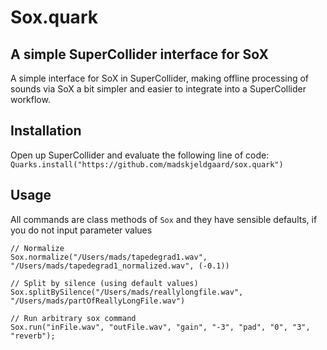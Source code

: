 # Sox.quark

## A simple SuperCollider interface for SoX

A simple interface for SoX in SuperCollider, making offline processing of sounds via SoX a bit simpler and easier to integrate into a SuperCollider workflow.

## Installation

Open up SuperCollider and evaluate the following line of code:
`Quarks.install("https://github.com/madskjeldgaard/sox.quark")`

## Usage

All commands are class methods of `Sox` and they have sensible defaults, if you do not input parameter values

```
// Normalize
Sox.normalize("/Users/mads/tapedegrad1.wav", "/Users/mads/tapedegrad1_normalized.wav", (-0.1))

// Split by silence (using default values)
Sox.splitBySilence("/Users/mads/reallylongfile.wav", "/Users/mads/partOfReallyLongFile.wav")

// Run arbitrary sox command
Sox.run("inFile.wav", "outFile.wav", "gain", "-3", "pad", "0", "3", "reverb");
```
